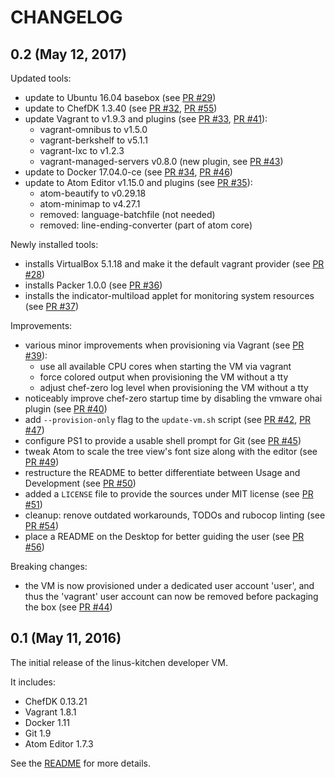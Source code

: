 # CHANGELOG

## 0.2 (May 12, 2017)

Updated tools:

 * update to Ubuntu 16.04 basebox (see [PR #29](https://github.com/tknerr/linus-kitchen/pull/29))
 * update to ChefDK 1.3.40 (see [PR #32](https://github.com/tknerr/linus-kitchen/pull/32), [PR #55](https://github.com/tknerr/linus-kitchen/pull/55))
 * update Vagrant to v1.9.3 and plugins (see [PR #33](https://github.com/tknerr/linus-kitchen/pull/33), [PR #41](https://github.com/tknerr/linus-kitchen/pull/41)):
    * vagrant-omnibus to v1.5.0
    * vagrant-berkshelf to v5.1.1
    * vagrant-lxc to v1.2.3
    * vagrant-managed-servers v0.8.0 (new plugin, see [PR #43](https://github.com/tknerr/linus-kitchen/pull/43))
 * update to Docker 17.04.0-ce (see [PR #34](https://github.com/tknerr/linus-kitchen/pull/34), [PR #46](https://github.com/tknerr/linus-kitchen/pull/46))
 * update to Atom Editor v1.15.0 and plugins (see [PR #35](https://github.com/tknerr/linus-kitchen/pull/35)):
    * atom-beautify to v0.29.18
    * atom-minimap to v4.27.1
    * removed: language-batchfile (not needed)
    * removed: line-ending-converter (part of atom core)

Newly installed tools:

 * installs VirtualBox 5.1.18 and make it the default vagrant provider (see [PR #28](https://github.com/tknerr/linus-kitchen/pull/28))
 * installs Packer 1.0.0 (see [PR #36](https://github.com/tknerr/linus-kitchen/pull/36))
 * installs the indicator-multiload applet for monitoring system resources (see [PR #37](https://github.com/tknerr/linus-kitchen/pull/37))

Improvements:

 * various minor improvements when provisioning via Vagrant (see [PR #39](https://github.com/tknerr/linus-kitchen/pull/39)):
    * use all available CPU cores when starting the VM via vagrant
    * force colored output when provisioning the VM without a tty
    * adjust chef-zero log level when provisioning the VM without a tty
 * noticeably improve chef-zero startup time by disabling the vmware ohai plugin (see [PR #40](https://github.com/tknerr/linus-kitchen/pull/40))
 * add `--provision-only` flag to the `update-vm.sh` script (see [PR #42](https://github.com/tknerr/linus-kitchen/pull/42), [PR #47](https://github.com/tknerr/linus-kitchen/pull/47))
 * configure PS1 to provide a usable shell prompt for Git (see [PR #45](https://github.com/tknerr/linus-kitchen/pull/45))
 * tweak Atom to scale the tree view's font size along with the editor (see [PR #49](https://github.com/tknerr/linus-kitchen/pull/49))
 * restructure the README to better differentiate between Usage and Development (see [PR #50](https://github.com/tknerr/linus-kitchen/pull/50))
 * added a `LICENSE` file to provide the sources under MIT license (see [PR #51](https://github.com/tknerr/linus-kitchen/pull/51))
 * cleanup: renove outdated workarounds, TODOs and rubocop linting (see [PR #54](https://github.com/tknerr/linus-kitchen/pull/54))
 * place a README on the Desktop for better guiding the user (see [PR #56](https://github.com/tknerr/linus-kitchen/pull/56))

Breaking changes:

 * the VM is now provisioned under a dedicated user account 'user', and thus the 'vagrant' user account can now be removed before packaging the box (see [PR #44](https://github.com/tknerr/linus-kitchen/pull/44))

## 0.1 (May 11, 2016)

The initial release of the linus-kitchen developer VM.

It includes:

 * ChefDK 0.13.21
 * Vagrant 1.8.1
 * Docker 1.11
 * Git 1.9
 * Atom Editor 1.7.3

See the [README](https://github.com/tknerr/linus-kitchen/blob/master/README.md) for more details.
